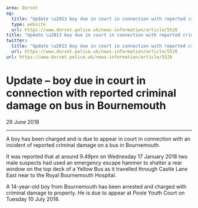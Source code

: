 ```yaml
area: Dorset
og:
  title: "Update \u2013 boy due in court in connection with reported criminal damage on bus in Bournemouth"
  type: website
  url: https://www.dorset.police.uk/news-information/article/5526
title: "Update \u2013 boy due in court in connection with reported criminal damage on bus in Bournemouth |"
twitter:
  title: "Update \u2013 boy due in court in connection with reported criminal damage on bus in Bournemouth"
  url: https://www.dorset.police.uk/news-information/article/5526
url: https://www.dorset.police.uk/news-information/article/5526
```

# Update – boy due in court in connection with reported criminal damage on bus in Bournemouth

29 June 2018

* * *

A boy has been charged and is due to appear in court in connection with an incident of reported criminal damage on a bus in Bournemouth.

It was reported that at around 9.49pm on Wednesday 17 January 2018 two male suspects had used an emergency escape hammer to shatter a rear window on the top deck of a Yellow Bus as it travelled through Castle Lane East near to the Royal Bournemouth Hospital.

A 14-year-old boy from Bournemouth has been arrested and charged with criminal damage to property. He is due to appear at Poole Youth Court on Tuesday 10 July 2018.
